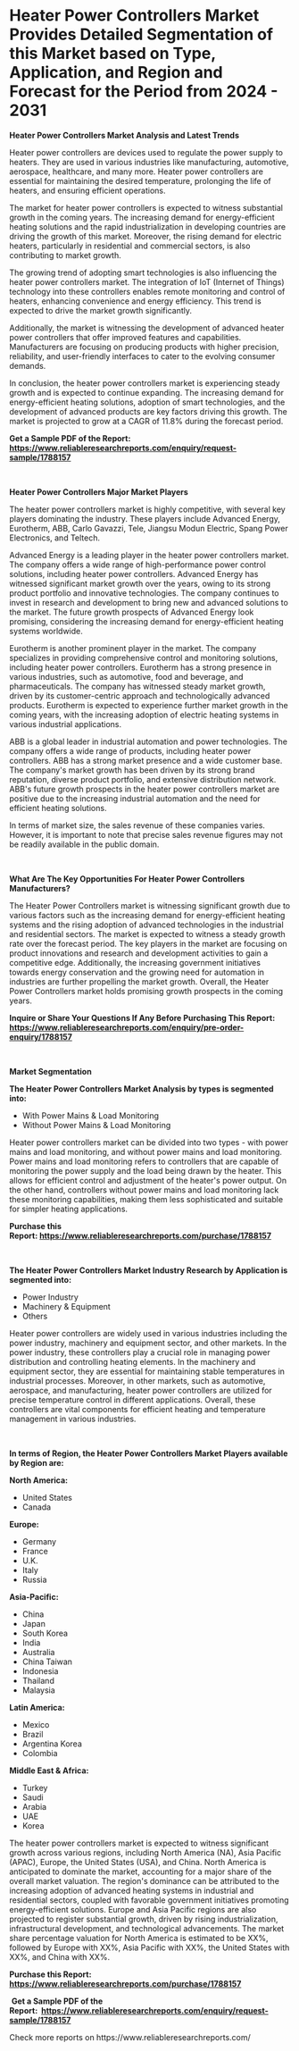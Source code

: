 <p><h1>Heater Power Controllers Market Provides Detailed Segmentation of this Market based on Type, Application, and Region and Forecast for the Period from 2024 - 2031</h1></p><p><strong>Heater Power Controllers Market Analysis and Latest Trends</strong></p>
<p><p>Heater power controllers are devices used to regulate the power supply to heaters. They are used in various industries like manufacturing, automotive, aerospace, healthcare, and many more. Heater power controllers are essential for maintaining the desired temperature, prolonging the life of heaters, and ensuring efficient operations.</p><p>The market for heater power controllers is expected to witness substantial growth in the coming years. The increasing demand for energy-efficient heating solutions and the rapid industrialization in developing countries are driving the growth of this market. Moreover, the rising demand for electric heaters, particularly in residential and commercial sectors, is also contributing to market growth.</p><p>The growing trend of adopting smart technologies is also influencing the heater power controllers market. The integration of IoT (Internet of Things) technology into these controllers enables remote monitoring and control of heaters, enhancing convenience and energy efficiency. This trend is expected to drive the market growth significantly.</p><p>Additionally, the market is witnessing the development of advanced heater power controllers that offer improved features and capabilities. Manufacturers are focusing on producing products with higher precision, reliability, and user-friendly interfaces to cater to the evolving consumer demands.</p><p>In conclusion, the heater power controllers market is experiencing steady growth and is expected to continue expanding. The increasing demand for energy-efficient heating solutions, adoption of smart technologies, and the development of advanced products are key factors driving this growth. The market is projected to grow at a CAGR of 11.8% during the forecast period.</p></p>
<p><strong>Get a Sample PDF of the Report:&nbsp; <a href="https://www.reliableresearchreports.com/enquiry/request-sample/1788157">https://www.reliableresearchreports.com/enquiry/request-sample/1788157</a></strong></p>
<p>&nbsp;</p>
<p><strong>Heater Power Controllers Major Market Players</strong></p>
<p><p>The heater power controllers market is highly competitive, with several key players dominating the industry. These players include Advanced Energy, Eurotherm, ABB, Carlo Gavazzi, Tele, Jiangsu Modun Electric, Spang Power Electronics, and Teltech.</p><p>Advanced Energy is a leading player in the heater power controllers market. The company offers a wide range of high-performance power control solutions, including heater power controllers. Advanced Energy has witnessed significant market growth over the years, owing to its strong product portfolio and innovative technologies. The company continues to invest in research and development to bring new and advanced solutions to the market. The future growth prospects of Advanced Energy look promising, considering the increasing demand for energy-efficient heating systems worldwide. </p><p>Eurotherm is another prominent player in the market. The company specializes in providing comprehensive control and monitoring solutions, including heater power controllers. Eurotherm has a strong presence in various industries, such as automotive, food and beverage, and pharmaceuticals. The company has witnessed steady market growth, driven by its customer-centric approach and technologically advanced products. Eurotherm is expected to experience further market growth in the coming years, with the increasing adoption of electric heating systems in various industrial applications.</p><p>ABB is a global leader in industrial automation and power technologies. The company offers a wide range of products, including heater power controllers. ABB has a strong market presence and a wide customer base. The company's market growth has been driven by its strong brand reputation, diverse product portfolio, and extensive distribution network. ABB's future growth prospects in the heater power controllers market are positive due to the increasing industrial automation and the need for efficient heating solutions.</p><p>In terms of market size, the sales revenue of these companies varies. However, it is important to note that precise sales revenue figures may not be readily available in the public domain.</p></p>
<p>&nbsp;</p>
<p><strong>What Are The Key Opportunities For Heater Power Controllers Manufacturers?</strong></p>
<p><p>The Heater Power Controllers market is witnessing significant growth due to various factors such as the increasing demand for energy-efficient heating systems and the rising adoption of advanced technologies in the industrial and residential sectors. The market is expected to witness a steady growth rate over the forecast period. The key players in the market are focusing on product innovations and research and development activities to gain a competitive edge. Additionally, the increasing government initiatives towards energy conservation and the growing need for automation in industries are further propelling the market growth. Overall, the Heater Power Controllers market holds promising growth prospects in the coming years.</p></p>
<p><strong>Inquire or Share Your Questions If Any Before Purchasing This Report: <a href="https://www.reliableresearchreports.com/enquiry/pre-order-enquiry/1788157">https://www.reliableresearchreports.com/enquiry/pre-order-enquiry/1788157</a></strong></p>
<p>&nbsp;</p>
<p><strong>Market Segmentation</strong></p>
<p><strong>The Heater Power Controllers Market Analysis by types is segmented into:</strong></p>
<p><ul><li>With Power Mains & Load Monitoring</li><li>Without Power Mains & Load Monitoring</li></ul></p>
<p><p>Heater power controllers market can be divided into two types - with power mains and load monitoring, and without power mains and load monitoring. Power mains and load monitoring refers to controllers that are capable of monitoring the power supply and the load being drawn by the heater. This allows for efficient control and adjustment of the heater's power output. On the other hand, controllers without power mains and load monitoring lack these monitoring capabilities, making them less sophisticated and suitable for simpler heating applications.</p></p>
<p><strong>Purchase this Report:&nbsp;<a href="https://www.reliableresearchreports.com/purchase/1788157">https://www.reliableresearchreports.com/purchase/1788157</a></strong></p>
<p>&nbsp;</p>
<p><strong>The Heater Power Controllers Market Industry Research by Application is segmented into:</strong></p>
<p><ul><li>Power Industry</li><li>Machinery & Equipment</li><li>Others</li></ul></p>
<p><p>Heater power controllers are widely used in various industries including the power industry, machinery and equipment sector, and other markets. In the power industry, these controllers play a crucial role in managing power distribution and controlling heating elements. In the machinery and equipment sector, they are essential for maintaining stable temperatures in industrial processes. Moreover, in other markets, such as automotive, aerospace, and manufacturing, heater power controllers are utilized for precise temperature control in different applications. Overall, these controllers are vital components for efficient heating and temperature management in various industries.</p></p>
<p>&nbsp;</p>
<p><strong>In terms of Region, the Heater Power Controllers Market Players available by Region are:</strong></p>
<p>
    <p> <strong> North America: </strong>
        <ul>
            <li>United States</li>
            <li>Canada</li>
        </ul>
        </p> 
    <p> <strong> Europe: </strong>
        <ul>
            <li>Germany</li>
            <li>France</li>
            <li>U.K.</li>
            <li>Italy</li>
            <li>Russia</li>
        </ul>
        </p> 
    <p> <strong> Asia-Pacific: </strong>
        <ul>
            <li>China</li>
            <li>Japan</li>
            <li>South Korea</li>
            <li>India</li>
            <li>Australia</li>
            <li>China Taiwan</li>
            <li>Indonesia</li>
            <li>Thailand</li>
            <li>Malaysia</li>
        </ul>
        </p> 
    <p> <strong> Latin America: </strong>
        <ul>
            <li>Mexico</li>
            <li>Brazil</li>
            <li>Argentina Korea</li>
            <li>Colombia</li>
        </ul>
        </p> 
    <p> <strong> Middle East & Africa: </strong>
        <ul>
            <li>Turkey</li>
            <li>Saudi</li>
            <li>Arabia</li>
            <li>UAE</li>
            <li>Korea</li>
        </ul>
    </p>
    </p>
<p><p>The heater power controllers market is expected to witness significant growth across various regions, including North America (NA), Asia Pacific (APAC), Europe, the United States (USA), and China. North America is anticipated to dominate the market, accounting for a major share of the overall market valuation. The region's dominance can be attributed to the increasing adoption of advanced heating systems in industrial and residential sectors, coupled with favorable government initiatives promoting energy-efficient solutions. Europe and Asia Pacific regions are also projected to register substantial growth, driven by rising industrialization, infrastructural development, and technological advancements. The market share percentage valuation for North America is estimated to be XX%, followed by Europe with XX%, Asia Pacific with XX%, the United States with XX%, and China with XX%.</p></p>
<p><strong>Purchase this Report: <a href="https://www.reliableresearchreports.com/purchase/1788157">https://www.reliableresearchreports.com/purchase/1788157</a></strong></p>
<p>&nbsp;<strong>Get a Sample PDF of the Report:&nbsp;&nbsp;<a href="https://www.reliableresearchreports.com/enquiry/request-sample/1788157">https://www.reliableresearchreports.com/enquiry/request-sample/1788157</a></strong></p>
<p><strong></strong></p>
<p>Check more reports on https://www.reliableresearchreports.com/</p>